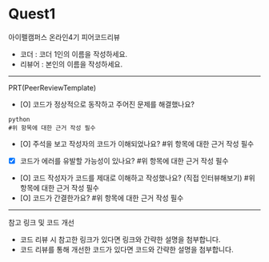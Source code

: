 # Quest1

아이펠캠퍼스 온라인4기 피어코드리뷰

- 코더 : 코더 1인의 이름을 작성하세요.
- 리뷰어 : 본인의 이름을 작성하세요.

----------------------------------------------

PRT(PeerReviewTemplate)

- [O] 코드가 정상적으로 동작하고 주어진 문제를 해결했나요?
```
python
#위 항목에 대한 근거 작성 필수
```

- [O] 주석을 보고 작성자의 코드가 이해되었나요?
#위 항목에 대한 근거 작성 필수
- [X] 코드가 에러를 유발할 가능성이 있나요?
#위 항목에 대한 근거 작성 필수
- [O] 코드 작성자가 코드를 제대로 이해하고 작성했나요? (직접 인터뷰해보기)
#위 항목에 대한 근거 작성 필수
- [O] 코드가 간결한가요?
#위 항목에 대한 근거 작성 필수

----------------------------------------------

참고 링크 및 코드 개선
- 코드 리뷰 시 참고한 링크가 있다면 링크와 간략한 설명을 첨부합니다.
- 코드 리뷰를 통해 개선한 코드가 있다면 코드와 간략한 설명을 첨부합니다.
